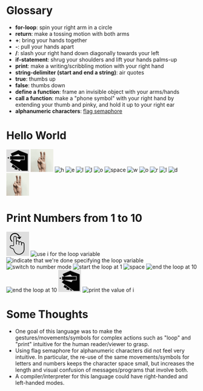 # Glossary
* **for-loop**: spin your right arm in a circle
* **return**: make a tossing motion with both arms
* **+**: bring your hands together
* **-**: pull your hands apart
* **/**: slash your right hand down diagonally towards your left
* **if-statement**: shrug your shoulders and lift your hands palms-up
* **print**: make a writing/scribbling motion with your right hand
* **string-delimiter (start and end a string)**: air quotes
* **true**: thumbs up
* **false**: thumbs down
* **define a function**: frame an invisible object with your arms/hands
* **call a function**: make a "phone symbol" with your right hand by extending your thumb and pinky, and hold it up to your right ear
* **alphanumeric characters**: [flag semaphore](https://en.wikipedia.org/wiki/Flag_semaphore)

# Hello World

<img title="print" src="gestures/print.png" width="60"/>
<img title="start string" src="gestures/string-delimiter.gif" width="60"/>
<img title="h" src="https://cdn.rawgit.com/oshoham/gestural-programming-language/master/gestures/s_h.svg" height="60"/>
<img title="e" src="https://cdn.rawgit.com/oshoham/gestural-programming-language/master/gestures/s_e.svg" height="60"/>
<img title="l" src="https://cdn.rawgit.com/oshoham/gestural-programming-language/master/gestures/s_l.svg" height="60"/>
<img title="l" src="https://cdn.rawgit.com/oshoham/gestural-programming-language/master/gestures/s_l.svg" height="60"/>
<img title="o" src="https://cdn.rawgit.com/oshoham/gestural-programming-language/master/gestures/s_o.svg" height="60">
<img title="space" src="https://cdn.rawgit.com/oshoham/gestural-programming-language/master/gestures/s_space.svg" height="60">
<img title="w" src="https://cdn.rawgit.com/oshoham/gestural-programming-language/master/gestures/s_w.svg" height="60"/>
<img title="o" src="https://cdn.rawgit.com/oshoham/gestural-programming-language/master/gestures/s_o.svg" height="60"/>
<img title="r" src="https://cdn.rawgit.com/oshoham/gestural-programming-language/master/gestures/s_r.svg" height="60"/>
<img title="l" src="https://cdn.rawgit.com/oshoham/gestural-programming-language/master/gestures/s_l.svg" height="60"/>
<img title="d" src="https://cdn.rawgit.com/oshoham/gestural-programming-language/master/gestures/s_d.svg" height="60"/>
<img title="end string" src="gestures/string-delimiter.gif" height="60"/>

# Print Numbers from 1 to 10

<img title="start a loop" src="gestures/loop.png" width="60"/>
<img title="use i for the loop variable" src="https://cdn.rawgit.com/oshoham/gestural-programming-language/master/gestures/s_i.svg" height="60"/>
<img title="indicate that we're done specifying the loop variable" src="https://cdn.rawgit.com/oshoham/gestural-programming-language/master/gestures/s_space.svg" height="60"/>
<img title="switch to number mode" src="https://cdn.rawgit.com/oshoham/gestural-programming-language/master/gestures/s_num.svg" height="60"/>
<img title="start the loop at 1" src="https://cdn.rawgit.com/oshoham/gestural-programming-language/master/gestures/s_a.svg" height="60"/>
<img title="space" src="https://cdn.rawgit.com/oshoham/gestural-programming-language/master/gestures/s_space.svg" height="60"/>
<img title="end the loop at 10" src="https://cdn.rawgit.com/oshoham/gestural-programming-language/master/gestures/s_a.svg" height="60"/>
<img title="end the loop at 10" src="https://cdn.rawgit.com/oshoham/gestural-programming-language/master/gestures/s_k.svg" height="60"/>
<img title="start the print statement" src="gestures/print.png" width="60"/>
<img title="print the value of i" src="https://cdn.rawgit.com/oshoham/gestural-programming-language/master/gestures/s_i.svg" height="60"/>

# Some Thoughts

* One goal of this language was to make the gestures/movements/symbols for complex actions such as "loop" and "print" intuitive for the human reader/viewer to grasp.
* Using flag semaphore for alphanumeric characters did not feel very intuitive. In particular, the re-use of the same movements/symbols for letters and numbers keeps the character space small, but increases the length and visual confusion of messages/programs that involve both.
* A compiler/interpreter for this language could have right-handed and left-handed modes.
